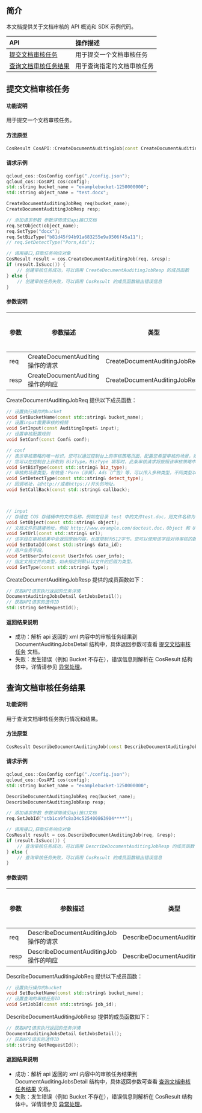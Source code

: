 ## 简介

本文档提供关于文档审核的 API 概览和 SDK 示例代码。

| API                                                          | 操作描述                   |
| :----------------------------------------------------------- | :------------------------- |
|  [提交文档审核任务](https://cloud.tencent.com/document/product/436/59381)   | 用于提交一个文档审核任务   |
|  [查询文档审核任务结果](https://cloud.tencent.com/document/product/436/59382) | 用于查询指定的文档审核任务 |


## 提交文档审核任务

#### 功能说明

用于提交一个文档审核任务。

#### 方法原型

```cpp
CosResult CosAPI::CreateDocumentAuditingJob(const CreateDocumentAuditingJobReq& req, CreateDocumentAuditingJobResp* resp);
```

#### 请求示例

```cpp
qcloud_cos::CosConfig config("./config.json");
qcloud_cos::CosAPI cos(config);
std::string bucket_name = "examplebucket-1250000000";
std::string object_name = "test.docx";

CreateDocumentAuditingJobReq req(bucket_name);
CreateDocumentAuditingJobResp resp;

// 添加请求参数 参数详情请见api接口文档
req.SetObject(object_name);
req.SetType("docx");
req.SetBizType("b81d45f94b91a683255e9a9506f45a11");
// req.SetDetectType("Porn,Ads");

// 调用接口,获取任务响应对象
CosResult result = cos.CreateDocumentAuditingJob(req, &resp);
if (result.IsSucc()) {
	// 创建审核任务成功，可以调用 CreateDocumentAuditingJobResp 的成员函数
} else {
	// 创建审核任务失败，可以调用 CosResult 的成员函数输出错误信息
}
```


#### 参数说明

| 参数 | 参数描述           | 类型              | 是否必填 |
| ---- | ------------------ | ----------------- | -------- |
| req  | CreateDocumentAuditing 操作的请求 | CreateDocumentAuditingJobReq | 是       |
| resp | CreateDocumentAuditing 操作的响应 | CreateDocumentAuditingJobResp | 是       |

CreateDocumentAuditingJobReq 提供以下成员函数：

```cpp
// 设置执行操作的bucket
void SetBucketName(const std::string& bucket_name);
// 设置input需要审核的视频
void SetInput(const AuditingInput& input);
// 设置审核配置规则
void SetConf(const Conf& conf);

// conf
// 表示审核策略的唯一标识，您可以通过控制台上的审核策略页面，配置您希望审核的场景，如涉黄、广告、违法违规等，配置指引： 设置公共审核策略。
// 您可以在控制台上获取到 BizType。BizType 填写时，此条审核请求将按照该审核策略中配置的场景进行审核。
void SetBizType(const std::string& biz_type);
// 审核的场景类型，有效值：Porn（涉黄）、Ads（广告）等，可以传入多种类型，不同类型以逗号分隔，例如：Porn,Ads。如您有更多场景的审核需要，请使用 BizType 参数。
void SetDetectType(const std::string& detect_type);
// 回调地址，以http://或者https://开头的地址。
void SetCallBack(const std::string& callback);



// input
// 存储在 COS 存储桶中的文件名称，例如在目录 test 中的文件test.doc，则文件名称为 test/test.doc。Object 和 Url 只能选择其中一种。
void SetObject(const std::string& object);
// 文档文件的链接地址，例如 http://www.example.com/doctest.doc，Object 和 Url 只能选择其中一种。
void SetUrl(const std::string& url);
// 该字段在审核结果中会返回原始内容，长度限制为512字节。您可以使用该字段对待审核的数据进行唯一业务标识。
void SetDataId(const std::string& data_id);
// 用户业务字段。
void SetUserInfo(const UserInfo& user_info);
// 指定文档文件的类型，如未指定则默认以文件的后缀为类型。
void SetType(const std::string& type);

```

CreateDocumentAuditingJobResp 提供的成员函数如下：

```cpp
// 获取API请求执行返回的任务详情
DocumentAuditingJobsDetail GetJobsDetail();
// 获取API请求的透传ID
std::string GetRequestId();

```

#### 返回结果说明

- 成功：解析 api 返回的 xml 内容中的审核任务结果到 DocumentAuditingJobsDetail 结构中，具体返回参数可查看 [提交文档审核任务](https://cloud.tencent.com/document/product/436/59381) 文档。
- 失败：发生错误（例如 Bucket 不存在），错误信息则解析在 CosResult 结构体中。详情请参见 [异常处理](https://cloud.tencent.com/document/product/436/35164)。


## 查询文档审核任务结果

#### 功能说明

用于查询文档审核任务执行情况和结果。

#### 方法原型

```cpp
CosResult DescribeDocumentAuditingJob(const DescribeDocumentAuditingJobReq& req, DescribeDocumentAuditingJobResp* resp);
```

#### 请求示例

```cpp
qcloud_cos::CosConfig config("./config.json");
qcloud_cos::CosAPI cos(config);
std::string bucket_name = "examplebucket-1250000000";

DescribeDocumentAuditingJobReq req(bucket_name);
DescribeDocumentAuditingJobResp resp;

// 添加请求参数 参数详情请见api接口文档
req.SetJobId("stb1ca9fc8a34c525400863904****");

// 调用接口,获取任务响应对象
CosResult result = cos.DescribeDocumentAuditingJob(req, &resp);
if (result.IsSucc()) {
	// 查询审核任务成功，可以调用 DescribeDocumentAuditingJobResp 的成员函数
} else {
	// 查询审核任务失败，可以调用 CosResult 的成员函数输出错误信息
}
```

#### 参数说明

| 参数 | 参数描述           | 类型              | 是否必填 |
| ---- | ------------------ | ----------------- | -------- |
| req  | DescribeDocumentAuditingJob 操作的请求 | DescribeDocumentAuditingJobReq | 是       |
| resp | DescribeDocumentAuditingJob 操作的响应 | DescribeDocumentAuditingJobResp | 是       |

DescribeDocumentAuditingJobReq 提供以下成员函数：

```cpp
// 设置执行操作的bucket
void SetBucketName(const std::string& bucket_name);
// 设置查询的审核任务ID
void SetJobId(const std::string& job_id);
```

DescribeDocumentAuditingJobResp 提供的成员函数如下：

```cpp
// 获取API请求执行返回的任务详情
DocumentAuditingJobsDetail GetJobsDetail();
// 获取API请求的透传ID
std::string GetRequestId();

```

#### 返回结果说明

- 成功：解析 api 返回的 xml 内容中的审核任务结果到 DocumentAuditingJobsDetail 结构中，具体返回参数可查看 [查询文档审核任务结果](https://cloud.tencent.com/document/product/436/59382) 文档。
- 失败：发生错误（例如 Bucket 不存在），错误信息则解析在 CosResult 结构体中。详情请参见 [异常处理](https://cloud.tencent.com/document/product/436/35218)。
